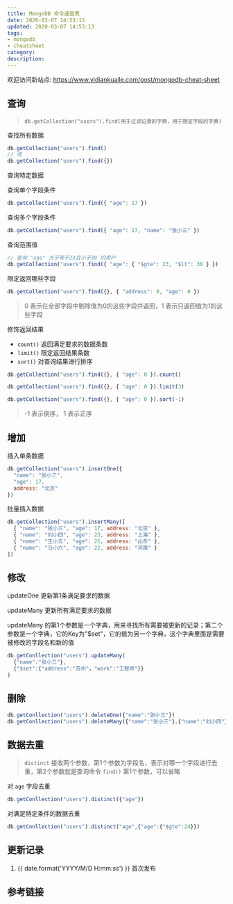 ```yaml
---
title: MongoDB 命令速查表
date: 2020-03-07 14:53:13
updated: 2020-03-07 14:53:13
tags:
- mongodb
- cheatsheet
category:
description:
---
```


欢迎访问新站点: <https://www.yidiankuaile.com/post/mongodb-cheat-sheet>

## 查询

> `db.getCollection("users").find(用于过滤记录的字典，用于限定字段的字典)`

查找所有数据

```js
db.getCollection("users").find()
// 或
db.getCollection("users").find({})
```

查询特定数据

查询单个字段条件

```js
db.getCollection("users").find({ "age": 17 })
```

查询多个字段条件

```js
db.getCollection("users").find({ "age": 17, "name": "张小三" })
```

查询范围值

```js
// 查询 "age" 大于等于23且小于30 的用户
db.getCollection("users").find({ "age": { "$gte": 23, "$lt": 30 } })
```

限定返回哪些字段

```js
db.getCollection("users").find({}, { "address": 0, "age": 0 })
```
> 0 表示在全部字段中剔除值为0的这些字段并返回，1 表示只返回值为1的这些字段

修饰返回结果

- `count()` 返回满足要求的数据条数
- `limit()` 限定返回结果条数
- `sort()` 对查询结果进行排序

```js
db.getCollection("users").find({}, { "age": 0 }).count()
```

```js
db.getCollection("users").find({}, { "age": 0 }).limit(3)
```

```js
db.getCollection("users").find({}, { "age": 0 }).sort(-1)
```
> -1 表示倒序， 1 表示正序

## 增加

插入单条数据

```js
db.getCollection("users").insertOne({
  "name": "张小三",
  "age": 17,
  address: "北京"
})
```

批量插入数据

```js
db.getCollection("users").insertMany([
  { "name": "张小三", "age": 17, address: "北京" },
  { "name": "刘小四", "age": 23, address: "上海" },
  { "name": "王小五", "age": 25, address: "山东" },
  { "name": "马小六", "age": 22, address: "河南" }
])

```

## 修改

updateOne 更新第1条满足要求的数据

updateMany 更新所有满足要求的数据

updateMany 的第1个参数是一个字典，用来寻找所有需要被更新的记录；第二个参数是一个字典，它的Key为"$set"，它的值为另一个字典，这个字典里面是需要被修改的字段名和新的值


```js
db.getConllection("users").updateMany(
  {"name":"张小三"},
  {"$set":{"address":"苏州"，"work":"工程师"}}
)
```

## 删除

```js
db.getConllection("users").deleteOne({"name":"张小三"})
db.getConllection("users").deleteMany({"name":"张小三"},{"name":"刘小四"})
```

## 数据去重

> `distinct` 接收两个参数，第1个参数为字段名，表示对哪一个字段进行去重，第2个参数就是查询命令 `find()` 第1个参数，可以省略

对 `age` 字段去重
```js
db.getConllection("users").distinct({"age"})
```

对满足特定条件的数据去重

```js
db.getConllection("users").distinct("age",{"age":{"$gte":24}})
```

## 更新记录

1. {{ date.format('YYYY/M/D H:mm:ss') }} 首次发布

## 参考链接
